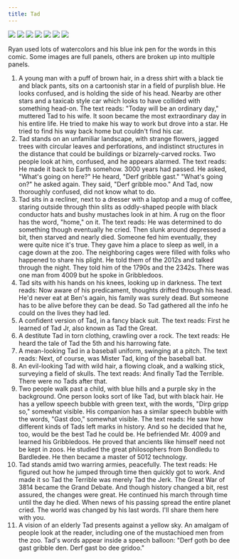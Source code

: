 ```yaml
---
title: Tad
---
```


![](tad1.png)
![](tad2.png)
![](tad3.png)
![](tad4.png)
![](tad5.png)
![](tad6.png)
![](tad7.png)

Ryan used lots of watercolors and his blue ink pen for the words in this comic. Some images are full panels, others are broken up into multiple panels.

1. A young man with a puff of brown hair, in a dress shirt with a black tie and black pants, sits on a cartoonish star in a field of purplish blue. He looks confused, and is holding the side of his head. Nearby are other stars and a taxicab style car which looks to have collided with something head-on. The text reads: "Today will be an ordinary day," muttered Tad to his wife. It soon became the most extraordinary day in his entire life. He tried to make his way to work but drove into a star. He tried to find his way back home but couldn't find his car.
2. Tad stands on an unfamiliar landscape, with strange flowers, jagged trees with circular leaves and perforations, and indistinct structures in the distance that could be buildings or bizarrely-carved rocks. Two people look at him, confused, and he appears alarmed. The text reads: He made it back to Earth somehow. 3000 years had passed. He asked, "What's going on here?" He heard, "Derf gribble gast." "What's going on?" he asked again. They said, "Derf gribble moo." And Tad, now thoroughly confused, did not know what to do.
3. Tad sits in a recliner, next to a dresser with a laptop and a mug of coffee, staring outside through thin slits as oddly-shaped people with black conductor hats and bushy mustaches look in at him. A rug on the floor has the word, "home," on it. The text reads: He was determined to do something though eventually he cried. Then slunk around depressed a bit, then starved and nearly died. Someone fed him eventually, they were quite nice it's true. They gave him a place to sleep as well, in a cage down at the zoo. The neighboring cages were filled with folks who happened to share his plight. He told them of the 2012s and talked through the night. They told him of the 1790s and the 2342s. There was one man from 4009 but he spoke in Gribbledoos.
4. Tad sits with his hands on his knees, looking up in darkness. The text reads: Now aware of his predicament, thoughts drifted through his head. He'd never eat at Ben's again, his family was surely dead. But someone has to be alive before they can be dead. So Tad gathered all the info he could on the lives they had led.
5. A confident version of Tad, in a fancy black suit. The text reads: First he learned of Tad Jr, also known as Tad the Great.
6. A destitute Tad in torn clothing, crawling over a rock. The text reads: He heard the tale of Tad the 5th and his harrowing fate.
7. A mean-looking Tad in a baseball uniform, swinging at a pitch. The text reads: Next, of course, was Mister Tad, king of the baseball bat.
8. An evil-looking Tad with wild hair, a flowing cloak, and a walking stick, surveying a field of skulls. The text reads: And finally Tad the Terrible. There were no Tads after that.
9. Two people walk past a child, with blue hills and a purple sky in the background. One person looks sort of like Tad, but with black hair. He has a yellow speech bubble with green text, with the words, "Dirp gripp so," somewhat visible. His companion has a similar speech bubble with the words, "Gast doo," somewhat visible. The text reads: He saw how different kinds of Tads left marks in history. And so he decided that he, too, would be the best Tad he could be. He befriended Mr. 4009 and learned his Gribbledoos. He proved that ancients like himself need not be kept in zoos. He studied the great philosophers from Bondledu to Bardledee. He then became a master of 5012 technology.
10. Tad stands amid two warring armies, peacefully. The text reads: He figured out how he jumped through time then quickly got to work. And made it so Tad the Terrible was merely Tad the Jerk. The Great War of 3814 became the Grand Debate. And though history changed a bit, rest assured, the changes were great. He continued his march through time until the day he died. When news of his passing spread the entire planet cried. The world was changed by his last words. I'll share them here with you.
11. A vision of an elderly Tad presents against a yellow sky. An amalgam of people look at the reader, including one of the mustachioed men from the zoo. Tad's words appear inside a speech balloon: "Derf goth bo dee gast gribble den. Derf gast bo dee gridoo."
